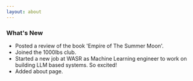```yaml
---
layout: about
---
```


### What's New
- Posted a review of the book 'Empire of The Summer Moon'.
- Joined the 1000lbs club.
- Started a new job at WASR as Machine Learning engineer to work on building LLM based systems. So excited!
- Added about page.
